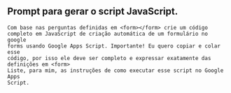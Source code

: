 ## Prompt para gerar o script JavaScript.
    Com base nas perguntas definidas em <form></form> crie um código
    completo em JavaScript de criação automática de um formulário no google
    forms usando Google Apps Script. Importante! Eu quero copiar e colar esse
    código, por isso ele deve ser completo e expressar exatamente das
    definições em <form>
    Liste, para mim, as instruções de como executar esse script no Google Apps
    Script.
